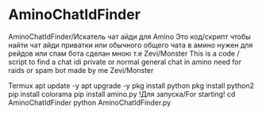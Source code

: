 # AminoChatIdFinder
AminoChatIdFinder/Искатель чат айди для Amino
Это код/скрипт чтобы найти чат айди приватки или обычного общего чата в амино
нужен для рейдов или спам бота сделан мною т.е Zevi/Monster
This is a code / script to find a chat idi private or normal general chat in amino
need for raids or spam bot made by me  Zevi/Monster

Termux
apt update -y
apt upgrade -y
pkg install python
pkg install python2
pip install colorama
pip install amino.py
!Для запуска/For starting!
cd AminoChatIdFinder
python AminoChatIdFinder.py
